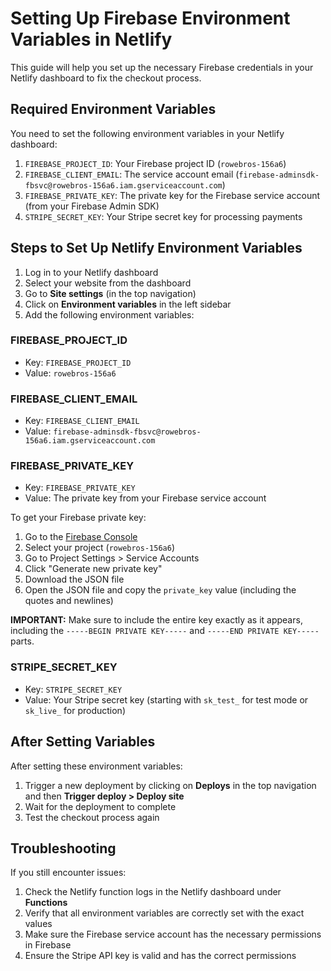 # Setting Up Firebase Environment Variables in Netlify

This guide will help you set up the necessary Firebase credentials in your Netlify dashboard to fix the checkout process.

## Required Environment Variables

You need to set the following environment variables in your Netlify dashboard:

1. `FIREBASE_PROJECT_ID`: Your Firebase project ID (`rowebros-156a6`)
2. `FIREBASE_CLIENT_EMAIL`: The service account email (`firebase-adminsdk-fbsvc@rowebros-156a6.iam.gserviceaccount.com`)
3. `FIREBASE_PRIVATE_KEY`: The private key for the Firebase service account (from your Firebase Admin SDK)
4. `STRIPE_SECRET_KEY`: Your Stripe secret key for processing payments

## Steps to Set Up Netlify Environment Variables

1. Log in to your Netlify dashboard
2. Select your website from the dashboard
3. Go to **Site settings** (in the top navigation)
4. Click on **Environment variables** in the left sidebar
5. Add the following environment variables:

### FIREBASE_PROJECT_ID
- Key: `FIREBASE_PROJECT_ID` 
- Value: `rowebros-156a6`

### FIREBASE_CLIENT_EMAIL
- Key: `FIREBASE_CLIENT_EMAIL`
- Value: `firebase-adminsdk-fbsvc@rowebros-156a6.iam.gserviceaccount.com`

### FIREBASE_PRIVATE_KEY
- Key: `FIREBASE_PRIVATE_KEY`
- Value: The private key from your Firebase service account

To get your Firebase private key:
1. Go to the [Firebase Console](https://console.firebase.google.com/)
2. Select your project (`rowebros-156a6`)
3. Go to Project Settings > Service Accounts
4. Click "Generate new private key"
5. Download the JSON file
6. Open the JSON file and copy the `private_key` value (including the quotes and newlines)

**IMPORTANT:** Make sure to include the entire key exactly as it appears, including the `-----BEGIN PRIVATE KEY-----` and `-----END PRIVATE KEY-----` parts.

### STRIPE_SECRET_KEY
- Key: `STRIPE_SECRET_KEY`
- Value: Your Stripe secret key (starting with `sk_test_` for test mode or `sk_live_` for production)

## After Setting Variables

After setting these environment variables:

1. Trigger a new deployment by clicking on **Deploys** in the top navigation and then **Trigger deploy > Deploy site**
2. Wait for the deployment to complete
3. Test the checkout process again

## Troubleshooting

If you still encounter issues:

1. Check the Netlify function logs in the Netlify dashboard under **Functions**
2. Verify that all environment variables are correctly set with the exact values
3. Make sure the Firebase service account has the necessary permissions in Firebase
4. Ensure the Stripe API key is valid and has the correct permissions 